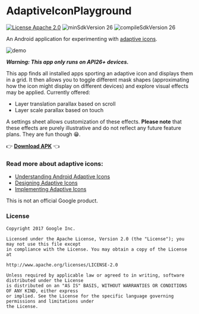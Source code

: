 # AdaptiveIconPlayground  
[![License Apache 2.0](https://img.shields.io/badge/License-Apache%202.0-blue.svg?style=true)](http://www.apache.org/licenses/LICENSE-2.0)
![minSdkVersion 26](https://img.shields.io/badge/minSdkVersion-26-red.svg?style=true) 
![compileSdkVersion 26](https://img.shields.io/badge/compileSdkVersion-26-yellow.svg?style=true)


An Android application for experimenting with [adaptive icons](https://developer.android.com/preview/features/adaptive-icons.html).

![demo](screenshots/adaptive-icon-playground-demo.webp)

***Warning: This app only runs on API26+ devices.***

This app finds all installed apps sporting an adaptive icon and displays them in a grid. It then allows you to toggle different mask shapes (approximating how the icon might display on different devices) and explore visual effects may be applied. Currently offered:
- Layer translation parallax based on scroll
- Layer scale parallax based on touch

A settings sheet allows customization of these effects. **Please note** that these effects are purely illustrative and do not reflect any future feature plans. They are fun though 😁.


👉 **[Download APK](https://github.com/nickbutcher/AdaptiveIconPlayground/releases)** 👈

### Read more about adaptive icons:
- [Understanding Android Adaptive Icons](https://medium.com/google-design/understanding-android-adaptive-icons-cee8a9de93e2)
- [Designing Adaptive Icons](https://medium.com/google-design/designing-adaptive-icons-515af294c783)
- [Implementing Adaptive Icons](https://medium.com/@crafty/implementing-adaptive-icons-1e4d1795470e)

This is not an official Google product.

### License

```
Copyright 2017 Google Inc.

Licensed under the Apache License, Version 2.0 (the "License"); you may not use this file except
in compliance with the License. You may obtain a copy of the License at

http://www.apache.org/licenses/LICENSE-2.0

Unless required by applicable law or agreed to in writing, software distributed under the License
is distributed on an "AS IS" BASIS, WITHOUT WARRANTIES OR CONDITIONS OF ANY KIND, either express
or implied. See the License for the specific language governing permissions and limitations under
the License.
```
